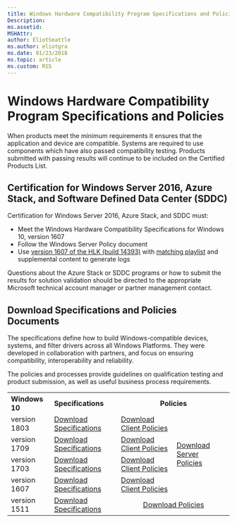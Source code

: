 ```yaml
---
title: Windows Hardware Compatibility Program Specifications and Policies
Description: 
ms.assetid: 
MSHAttr: 
author: EliotSeattle
ms.author: eliotgra
ms.date: 01/23/2018
ms.topic: article
ms.custom: RS5
---
```


# Windows Hardware Compatibility Program Specifications and Policies

When products meet the minimum requirements it ensures that the application and device are compatible. Systems are required to use components which have also passed compatibility testing. Products submitted with passing results will continue to be included on the Certified Products List.

## Certification for Windows Server 2016, Azure Stack, and Software Defined Data Center (SDDC)

Certification for Windows Server 2016, Azure Stack, and SDDC must:

 - Meet the Windows Hardware Compatibility Specifications for Windows 10, version 1607 
 - Follow the Windows Server Policy document
 - Use [version 1607 of the HLK (build 14393)](https://go.microsoft.com/fwlink/p/?LinkID=404112) with [matching playlist](http://aka.ms/hlkplaylist) and supplemental content to generate logs

Questions about the Azure Stack or SDDC programs or how to submit the results for solution validation should be directed to the appropriate Microsoft technical account manager or partner management contact.

## Download Specifications and Policies Documents

The specifications define how to build Windows-compatible devices, systems, and filter drivers across all Windows Platforms. They were developed in collaboration with partners, and focus on ensuring compatibility, interoperability and reliability. 

The policies and processes provide guidelines on qualification testing and product submission, as well as useful business process requirements.

<table width="100%">
  <tr>
    <th align="left">Windows 10</th>
    <th align ="left">Specifications</th>
    <th colspan="2">Policies</th>
  </tr>
  <tr>
    <td>version 1803</td>
    <td><a href="#">Download Specifications</a></td>
    <td><a href="#">Download Client Policies</a></td>
    <td rowspan="4"><a href="#">Download Server Policies</a></td>
  </tr>
  <tr>
    <td>version 1709</td>
    <td><a href="#">Download Specifications</a></td>
    <td><a href="#">Download Client Policies</a></td>
  </tr>
  <tr>
    <td>version 1703 </td>
    <td><a href="#">Download Specifications</td>
    <td><a href="#">Download Client Policies</a></td>
  </tr>
  <tr>
    <td>version 1607</td>
    <td><a href="#">Download Specifications</td>
    <td><a href="#">Download Client Policies</a></td>
  </tr>
  <tr>
    <td>version 1511</td>
    <td><a href="#">Download Specifications</td>
    <td colspan="2" align="center"><a href="#">Download Policies</a></td>
  </tr>
</table>




